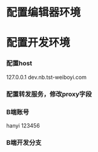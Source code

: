 # 配置编辑器环境

# 配置开发环境

### 配置host
127.0.0.1 dev.nb.tst-weiboyi.com

### 配置转发服务，修改proxy字段

### B端账号
hanyi 123456

### B端开发分支








